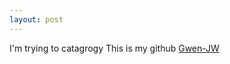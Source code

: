```yaml
---
layout: post
---
```


I'm trying to catagrogy 
This is my github [Gwen-JW](https://github.com/Gwen-JW)
